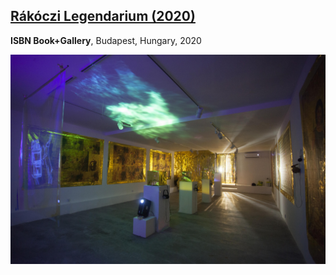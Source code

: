 ## [Rákóczi Legendarium (2020)](/c/projects/Raakooczi-Legendarium_2020)
**ISBN Book+Gallery**, Budapest, Hungary, 2020

<a href="/c/projects/Raakooczi-Legendarium_2020">

![_full](Raakooczi-Legendarium_2020/003kocsi_olga_rakoczilenegdarium.jpg)

</a>